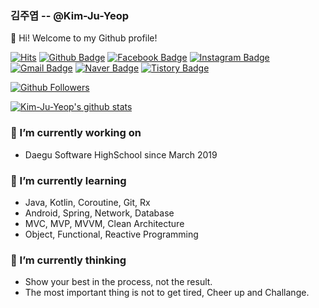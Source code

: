 ### 김주엽 -- @Kim-Ju-Yeop 

👋 Hi! Welcome to my Github profile!

[![Hits](https://hits.seeyoufarm.com/api/count/incr/badge.svg?url=https%3A%2F%2Fgithub.com%2FKim-Ju-Yeop)](https://hits.seeyoufarm.com)
[![Github Badge](https://img.shields.io/badge/-Github-000?style=flat-square&logo=Github&logoColor=white&link=https://github.com/Kim-Ju-Yeop)](https://github.com/Kim-Ju-Yeop)
[![Facebook Badge](https://img.shields.io/badge/-Facebook-1877f2?style=flat-square&logo=facebook&logoColor=white&link=https://www.facebook.com/profile.php?id=100010322945153)](https://www.facebook.com/profile.php?id=100010322945153)
[![Instagram Badge](https://img.shields.io/badge/-Instagram-dd2a7b?style=flat-square&logo=instagram&logoColor=white&link=https://www.instagram.com/juyeop03/)](https://www.instagram.com/juyeop03)
[![Gmail Badge](https://img.shields.io/badge/-Gmail-c14438?style=flat-square&logo=Gmail&logoColor=white&link=mailto:kjy031104@gmail.com)](mailto:kjy031104@gmail.com) 
[![Naver Badge](https://img.shields.io/badge/-NAVER-green?style=flat-square&link=https://blog.naver.com/kjy13299)](https://blog.naver.com/kjy13299)
[![Tistory Badge](https://img.shields.io/badge/-Tistory-orange?style=flat-square&link=https://juyeop.tistory.com/)](https://juyeop.tistory.com/)

[![Github Followers](https://img.shields.io/github/followers/Kim-Ju-Yeop?color=06d6a0&label=Github%20Followers&style=for-the-badge)](https://github.com/Kim-Ju-Yeop?tab=followers)

[![Kim-Ju-Yeop's github stats](https://github-readme-stats.vercel.app/api?username=Kim-Ju-Yeop&show_icons=true&hide_border=true)](https://github.com/Kim-Ju-Yeop)

### 🔭 I’m currently working on 
- Daegu Software HighSchool since March 2019

### 🌱 I’m currently learning
- Java, Kotlin, Coroutine, Git, Rx
- Android, Spring, Network, Database
- MVC, MVP, MVVM, Clean Architecture
- Object, Functional, Reactive Programming

### 💬 I’m currently thinking
- Show your best in the process, not the result.
- The most important thing is not to get tired, Cheer up and Challange.
